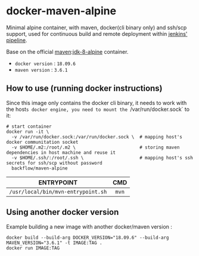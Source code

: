 docker-maven-alpine
===

Minimal alpine container, with maven, docker(cli binary only) and ssh/scp support, used for continuous build and remote deployment within [jenkins' pipeline](https://jenkins.io/doc/book/pipeline/docker).

Base on the official 
[maven](https://hub.docker.com/_/maven):[jdk-8-alpine](https://github.com/carlossg/docker-maven/tree/master/jdk-8-alpine) container.
 - `docker version` : `18.09.6`
 - `maven version` : `3.6.1`

## How to use (running docker instructions)
Since this image only contains the docker cli binary, it needs to work with the host`s docker engine, you need to mount the `/var/run/docker.sock` to it:
```
# start container
docker run -it \
  -v /var/run/docker.sock:/var/run/docker.sock \  # mapping host's docker communitation socket
  -v $HOME/.m2:/root/.m2 \                        # storing maven dependencies in host machine and reuse it
  -v $HOME/.ssh/:/root/.ssh \                     # mapping host's ssh secrets for ssh/scp without password
  backflow/maven-alpine
```

    
| **ENTRYPOINT** | **CMD** |
|:---:|:---:|
| `/usr/local/bin/mvn-entrypoint.sh` | `mvn` |

## Using another docker version
Example building a new image with another docker/maven version :

    docker build --build-arg DOCKER_VERSION="18.09.6" --build-arg MAVEN_VERSION="3.6.1" -t IMAGE:TAG .
    docker run IMAGE:TAG
